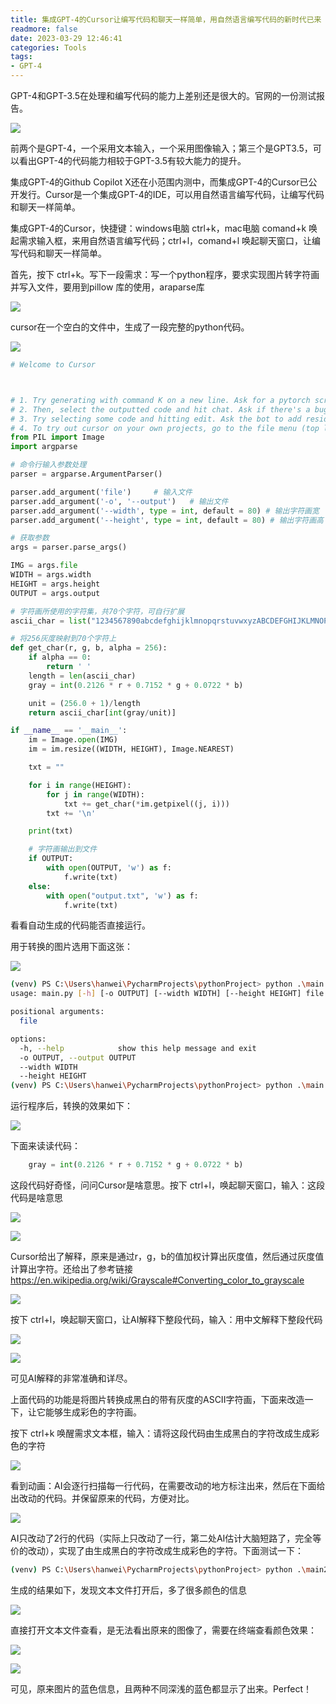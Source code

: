 ```yaml
---
title: 集成GPT-4的Cursor让编写代码和聊天一样简单，用自然语言编写代码的新时代已来
readmore: false
date: 2023-03-29 12:46:41
categories: Tools
tags:
- GPT-4
---
```


GPT-4和GPT-3.5在处理和编写代码的能力上差别还是很大的。官网的一份测试报告。

![](/images/cursor/2023-03-29-12-07-14.png)

前两个是GPT-4，一个采用文本输入，一个采用图像输入；第三个是GPT3.5，可以看出GPT-4的代码能力相较于GPT-3.5有较大能力的提升。

集成GPT-4的Github Copilot X还在小范围内测中，而集成GPT-4的Cursor已公开发行。Cursor是一个集成GPT-4的IDE，可以用自然语言编写代码，让编写代码和聊天一样简单。

集成GPT-4的Cursor，快捷键：windows电脑 ctrl+k，mac电脑 comand+k 唤起需求输入框，来用自然语言编写代码；ctrl+l，comand+l 唤起聊天窗口，让编写代码和聊天一样简单。

首先，按下 ctrl+k。写下一段需求：写一个python程序，要求实现图片转字符画并写入文件，要用到pillow 库的使用，araparse库

![](/images/cursor/2023-03-29-11-56-05.png)

cursor在一个空白的文件中，生成了一段完整的python代码。

![](/images/cursor/2023-03-29-12-13-26.png)

```python
# Welcome to Cursor



# 1. Try generating with command K on a new line. Ask for a pytorch script of a feedforward neural network
# 2. Then, select the outputted code and hit chat. Ask if there's a bug. Ask how to improve.
# 3. Try selecting some code and hitting edit. Ask the bot to add residual layers.
# 4. To try out cursor on your own projects, go to the file menu (top left) and open a folder.
from PIL import Image
import argparse

# 命令行输入参数处理
parser = argparse.ArgumentParser()

parser.add_argument('file')     # 输入文件
parser.add_argument('-o', '--output')   # 输出文件
parser.add_argument('--width', type = int, default = 80) # 输出字符画宽
parser.add_argument('--height', type = int, default = 80) # 输出字符画高

# 获取参数
args = parser.parse_args()

IMG = args.file
WIDTH = args.width
HEIGHT = args.height
OUTPUT = args.output

# 字符画所使用的字符集，共70个字符，可自行扩展
ascii_char = list("1234567890abcdefghijklmnopqrstuvwxyzABCDEFGHIJKLMNOPQRSTUVWXYZ!@#$%^&*()_+-=[]{};':\",./<>?\\|`~ ")

# 将256灰度映射到70个字符上
def get_char(r, g, b, alpha = 256):
    if alpha == 0:
        return ' '
    length = len(ascii_char)
    gray = int(0.2126 * r + 0.7152 * g + 0.0722 * b)

    unit = (256.0 + 1)/length
    return ascii_char[int(gray/unit)]

if __name__ == '__main__':
    im = Image.open(IMG)
    im = im.resize((WIDTH, HEIGHT), Image.NEAREST)

    txt = ""

    for i in range(HEIGHT):
        for j in range(WIDTH):
            txt += get_char(*im.getpixel((j, i)))
        txt += '\n'

    print(txt)

    # 字符画输出到文件
    if OUTPUT:
        with open(OUTPUT, 'w') as f:
            f.write(txt)
    else:
        with open("output.txt", 'w') as f:
            f.write(txt)
```

看看自动生成的代码能否直接运行。

用于转换的图片选用下面这张：

![](/images/cursor/golang.png)

```bash
(venv) PS C:\Users\hanwei\PycharmProjects\pythonProject> python .\main.py -h          
usage: main.py [-h] [-o OUTPUT] [--width WIDTH] [--height HEIGHT] file

positional arguments:
  file

options:
  -h, --help            show this help message and exit
  -o OUTPUT, --output OUTPUT
  --width WIDTH
  --height HEIGHT
(venv) PS C:\Users\hanwei\PycharmProjects\pythonProject> python .\main.py .\golang.png
```

运行程序后，转换的效果如下：

![](/images/cursor/2023-03-29-12-16-47.png)

下面来读读代码：

```python
    gray = int(0.2126 * r + 0.7152 * g + 0.0722 * b)
```

这段代码好奇怪，问问Cursor是啥意思。按下 ctrl+l，唤起聊天窗口，输入：这段代码是啥意思

![](/images/cursor/2023-03-29-12-19-19.png)

![](/images/cursor/2023-03-29-12-19-53.png)

Cursor给出了解释，原来是通过r，g，b的值加权计算出灰度值，然后通过灰度值计算出字符。还给出了参考链接 https://en.wikipedia.org/wiki/Grayscale#Converting_color_to_grayscale

![](/images/cursor/2023-03-29-12-22-40.png)

按下 ctrl+l，唤起聊天窗口，让AI解释下整段代码，输入：用中文解释下整段代码

![](/images/cursor/2023-03-29-12-24-06.png)

![](/images/cursor/2023-03-29-12-25-29.png)


可见AI解释的非常准确和详尽。

上面代码的功能是将图片转换成黑白的带有灰度的ASCII字符画，下面来改造一下，让它能够生成彩色的字符画。

按下 ctrl+k 唤醒需求文本框，输入：请将这段代码由生成黑白的字符改成生成彩色的字符

![](/images/cursor/2023-03-29-12-30-14.png)

看到动画：AI会逐行扫描每一行代码，在需要改动的地方标注出来，然后在下面给出改动的代码。并保留原来的代码，方便对比。

![](/images/cursor/2023-03-29-12-30-51.png)


AI只改动了2行的代码（实际上只改动了一行，第二处AI估计大脑短路了，完全等价的改动），实现了由生成黑白的字符改成生成彩色的字符。下面测试一下：

```bash
(venv) PS C:\Users\hanwei\PycharmProjects\pythonProject> python .\main2.py .\golang.png
```

生成的结果如下，发现文本文件打开后，多了很多颜色的信息

![](/images/cursor/2023-03-29-12-39-19.png)

直接打开文本文件查看，是无法看出原来的图像了，需要在终端查看颜色效果：

![](/images/cursor/2023-03-29-12-37-48.png)

![](/images/cursor/2023-03-29-12-38-09.png)

可见，原来图片的蓝色信息，且两种不同深浅的蓝色都显示了出来。Perfect！